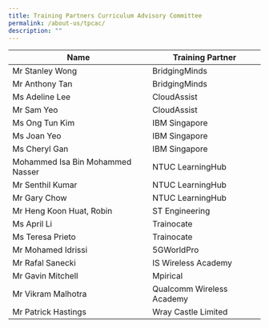 ```yaml
---
title: Training Partners Curriculum Advisory Committee
permalink: /about-us/tpcac/
description: ""
---
```

| Name | Training Partner |
| -------- | -------- |
| Mr Stanley Wong   | BridgingMinds   |
| Mr Anthony Tan   | BridgingMinds     |
| Ms Adeline Lee  | CloudAssist  |
| Mr Sam Yeo  | CloudAssist    |
| Ms Ong Tun Kim      | IBM Singapore  |
| Ms Joan Yeo    | IBM Singapore   |
| Ms Cheryl Gan   | IBM Singapore    |
| Mohammed Isa Bin Mohammed Nasser     | NTUC LearningHub  |
| Mr Senthil Kumar    | NTUC LearningHub  |
| Mr Gary Chow     | NTUC LearningHub    |
| Mr Heng Koon Huat, Robin   | ST Engineering   |
| Ms April Li     | Trainocate    |
| Ms Teresa Prieto  | Trainocate |
| Mr Mohamed Idrissi   | 5GWorldPro    |
| Mr Rafal Sanecki   | IS Wireless Academy    |
| Mr Gavin Mitchell  | Mpirical   |
| Mr Vikram Malhotra  | Qualcomm Wireless Academy   |
| Mr Patrick Hastings  | Wray Castle Limited   |